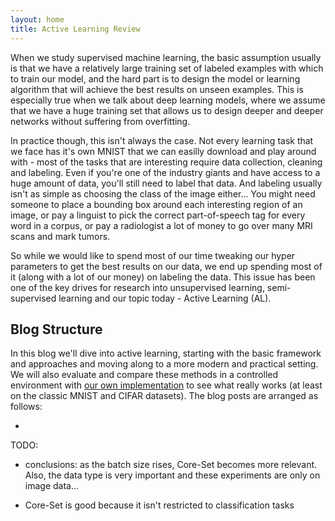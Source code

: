```yaml
---
layout: home
title: Active Learning Review
---
```


When we study supervised machine learning, the basic assumption usually is that we have a relatively large training set of labeled examples with which to train our model, and the hard part is to design the model or learning algorithm that will achieve the best results on unseen examples. This is especially true when we talk about deep learning models, where we assume that we have a huge training set that allows us to design deeper and deeper networks without suffering from overfitting.

In practice though, this isn't always the case. Not every learning task that we face has it's own MNIST that we can easilly download and play around with - most of the tasks that are interesting require data collection, cleaning and labeling. Even if you're one of the industry giants and have access to a huge amount of data, you'll still need to label that data. And labeling usually isn't as simple as choosing the class of the image either... You might need someone to place a bounding box around each interesting region of an image, or pay a linguist to pick the correct part-of-speech tag for every word in a corpus, or pay a radiologist a lot of money to go over many MRI scans and mark tumors.

So while we would like to spend most of our time tweaking our hyper parameters to get the best results on our data, we end up spending most of it (along with a lot of our money) on labeling the data. This issue has been one of the key drives for research into unsupervised learning, semi-supervised learning and our topic today - Active Learning (AL).

## Blog Structure

In this blog we'll dive into active learning, starting with the basic framework and approaches and moving along to a more modern and practical setting. We will also evaluate and compare these methods in a controlled environment with [our own implementation][git] to see what really works (at least on the classic MNIST and CIFAR datasets). The blog posts are arranged as follows:

- 

TODO:

- conclusions: as the batch size rises, Core-Set becomes more relevant. Also, the data type is very important and these experiments are only on image data...

- Core-Set is good because it isn't restricted to classification tasks



[git]: https://github.com/dsgissin/DiscriminativeActiveLearning